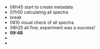 - 06h45 start to create metadata
- 07h50 calculating all spectra
- break
- 0810 visual check of all spectra
- 08h25 all fine; experiment was a success!
- **09:48**
-
-